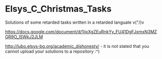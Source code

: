 # Elsys_C_Christmas_Tasks
Solutions of some retarded tasks written in a retarded languate v("/)v 

https://docs.google.com/document/d/1ijxXgZEuRnkYy_FU41DgFJxmxN3MZGR9O_lSWkJ2JLM

http://lubo.elsys-bg.org/academic_dishonesty/ - it is not stated that you cannot upload your solutions to a repository :^)